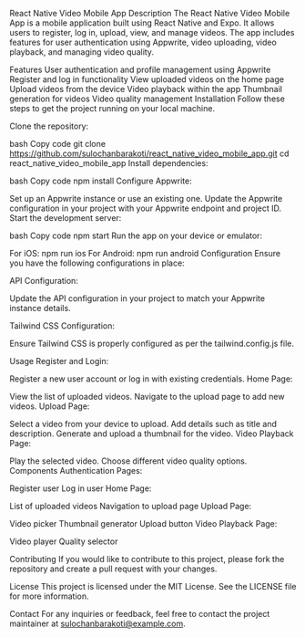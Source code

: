 React Native Video Mobile App
Description
The React Native Video Mobile App is a mobile application built using React Native and Expo. It allows users to register, log in, upload, view, and manage videos. The app includes features for user authentication using Appwrite, video uploading, video playback, and managing video quality.

Features
User authentication and profile management using Appwrite
Register and log in functionality
View uploaded videos on the home page
Upload videos from the device
Video playback within the app
Thumbnail generation for videos
Video quality management
Installation
Follow these steps to get the project running on your local machine.

Clone the repository:

bash
Copy code
git clone https://github.com/sulochanbarakoti/react_native_video_mobile_app.git
cd react_native_video_mobile_app
Install dependencies:

bash
Copy code
npm install
Configure Appwrite:

Set up an Appwrite instance or use an existing one.
Update the Appwrite configuration in your project with your Appwrite endpoint and project ID.
Start the development server:

bash
Copy code
npm start
Run the app on your device or emulator:

For iOS: npm run ios
For Android: npm run android
Configuration
Ensure you have the following configurations in place:

API Configuration:

Update the API configuration in your project to match your Appwrite instance details.

Tailwind CSS Configuration:

Ensure Tailwind CSS is properly configured as per the tailwind.config.js file.

Usage
Register and Login:

Register a new user account or log in with existing credentials.
Home Page:

View the list of uploaded videos.
Navigate to the upload page to add new videos.
Upload Page:

Select a video from your device to upload.
Add details such as title and description.
Generate and upload a thumbnail for the video.
Video Playback Page:

Play the selected video.
Choose different video quality options.
Components
Authentication Pages:

Register user
Log in user
Home Page:

List of uploaded videos
Navigation to upload page
Upload Page:

Video picker
Thumbnail generator
Upload button
Video Playback Page:

Video player
Quality selector


Contributing
If you would like to contribute to this project, please fork the repository and create a pull request with your changes.

License
This project is licensed under the MIT License. See the LICENSE file for more information.

Contact
For any inquiries or feedback, feel free to contact the project maintainer at sulochanbarakoti@example.com.

